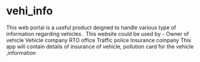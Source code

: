 # vehi_info
This web portal  is a useful product deigned to handle various type of information regarding vehicles .
This website could be used by - 
 Owner of vehicle 
Vehicle company
RTO office
Traffic police
Insurance company
This app will contain details of insurance of vehicle, pollution card for the vehicle ,information 
